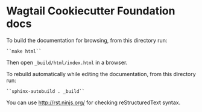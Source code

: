 # Wagtail Cookiecutter Foundation docs

To build the documentation for browsing, from this directory run: 

    ``make html`` 

Then open ``_build/html/index.html`` in a browser.

To rebuild automatically while editing the documentation, from this directory run:

    ``sphinx-autobuild . _build``

You can use http://rst.ninjs.org/ for checking reStructuredText syntax.
